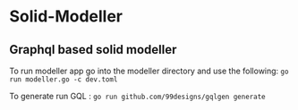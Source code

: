 # Solid-Modeller

## Graphql based solid modeller
To run modeller app go into the modeller directory and use the following:
    `go run modeller.go -c dev.toml`

To generate run GQL :
    `go run github.com/99designs/gqlgen generate`